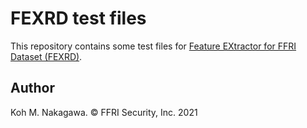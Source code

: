 FEXRD test files
=======================================
This repository contains some test files for [Feature EXtractor for FFRI Dataset (FEXRD)](https://github.com/FFRI/FEXRD).

Author
---------------------------------------
Koh M. Nakagawa. &copy; FFRI Security, Inc. 2021

